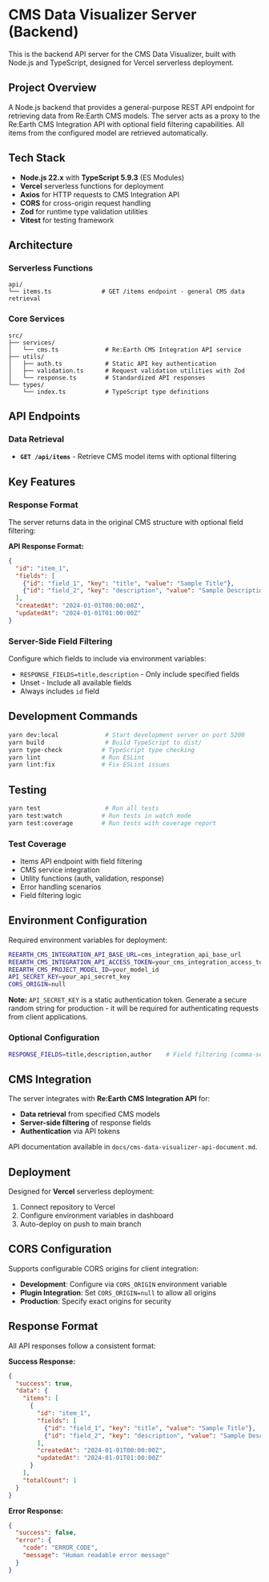 # CMS Data Visualizer Server (Backend)

This is the backend API server for the CMS Data Visualizer, built with Node.js and TypeScript, designed for Vercel serverless deployment.

## Project Overview

A Node.js backend that provides a general-purpose REST API endpoint for retrieving data from Re:Earth CMS models. The server acts as a proxy to the Re:Earth CMS Integration API with optional field filtering capabilities. All items from the configured model are retrieved automatically.

## Tech Stack

- **Node.js 22.x** with **TypeScript 5.9.3** (ES Modules)
- **Vercel** serverless functions for deployment
- **Axios** for HTTP requests to CMS Integration API
- **CORS** for cross-origin request handling
- **Zod** for runtime type validation utilities
- **Vitest** for testing framework

## Architecture

### Serverless Functions

```text
api/
└── items.ts              # GET /items endpoint - general CMS data retrieval
```

### Core Services

```text
src/
├── services/
│   └── cms.ts             # Re:Earth CMS Integration API service
├── utils/
│   ├── auth.ts            # Static API key authentication
│   ├── validation.ts      # Request validation utilities with Zod
│   └── response.ts        # Standardized API responses
└── types/
    └── index.ts           # TypeScript type definitions
```

## API Endpoints

### Data Retrieval

- **`GET /api/items`** - Retrieve CMS model items with optional filtering

## Key Features

### Response Format

The server returns data in the original CMS structure with optional field filtering:

**API Response Format:**

```json
{
  "id": "item_1",
  "fields": [
    {"id": "field_1", "key": "title", "value": "Sample Title"},
    {"id": "field_2", "key": "description", "value": "Sample Description"}
  ],
  "createdAt": "2024-01-01T00:00:00Z",
  "updatedAt": "2024-01-01T01:00:00Z"
}
```

### Server-Side Field Filtering

Configure which fields to include via environment variables:

- `RESPONSE_FIELDS=title,description` - Only include specified fields
- Unset - Include all available fields
- Always includes `id` field

## Development Commands

```bash
yarn dev:local             # Start development server on port 5200
yarn build                 # Build TypeScript to dist/
yarn type-check           # TypeScript type checking
yarn lint                 # Run ESLint
yarn lint:fix             # Fix ESLint issues
```

## Testing

```bash
yarn test                  # Run all tests
yarn test:watch           # Run tests in watch mode
yarn test:coverage        # Run tests with coverage report
```

### Test Coverage

- Items API endpoint with field filtering
- CMS service integration
- Utility functions (auth, validation, response)
- Error handling scenarios
- Field filtering logic

## Environment Configuration

Required environment variables for deployment:

```bash
REEARTH_CMS_INTEGRATION_API_BASE_URL=cms_integration_api_base_url
REEARTH_CMS_INTEGRATION_API_ACCESS_TOKEN=your_cms_integration_access_token
REEARTH_CMS_PROJECT_MODEL_ID=your_model_id
API_SECRET_KEY=your_api_secret_key
CORS_ORIGIN=null
```

**Note:** `API_SECRET_KEY` is a static authentication token. Generate a secure random string for production - it will be required for authenticating requests from client applications.

### Optional Configuration

```bash
RESPONSE_FIELDS=title,description,author    # Field filtering (comma-separated)
```

## CMS Integration

The server integrates with **Re:Earth CMS Integration API** for:

- **Data retrieval** from specified CMS models
- **Server-side filtering** of response fields
- **Authentication** via API tokens

API documentation available in `docs/cms-data-visualizer-api-document.md`.

## Deployment

Designed for **Vercel** serverless deployment:

1. Connect repository to Vercel
2. Configure environment variables in dashboard  
3. Auto-deploy on push to main branch

## CORS Configuration

Supports configurable CORS origins for client integration:

- **Development**: Configure via `CORS_ORIGIN` environment variable
- **Plugin Integration**: Set `CORS_ORIGIN=null` to allow all origins
- **Production**: Specify exact origins for security

## Response Format

All API responses follow a consistent format:

**Success Response:**

```json
{
  "success": true,
  "data": {
    "items": [
      {
        "id": "item_1",
        "fields": [
          {"id": "field_1", "key": "title", "value": "Sample Title"},
          {"id": "field_2", "key": "description", "value": "Sample Description"}
        ],
        "createdAt": "2024-01-01T00:00:00Z",
        "updatedAt": "2024-01-01T01:00:00Z"
      }
    ],
    "totalCount": 1
  }
}
```

**Error Response:**

```json
{
  "success": false,
  "error": {
    "code": "ERROR_CODE",
    "message": "Human readable error message"
  }
}
```
